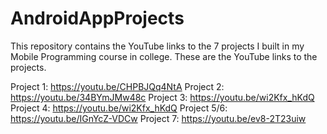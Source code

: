 # AndroidAppProjects

This repository contains the YouTube links to the 7 projects I built in my Mobile Programming course in college.
These are the YouTube links to the projects.

Project 1:   https://youtu.be/CHPBJQq4NtA
Project 2:   https://youtu.be/34BYmJMw48c
Project 3:   https://youtu.be/wi2Kfx_hKdQ
Project 4:   https://youtu.be/wi2Kfx_hKdQ
Project 5/6: https://youtu.be/IGnYcZ-VDCw
Project 7:   https://youtu.be/ev8-2T23uiw
